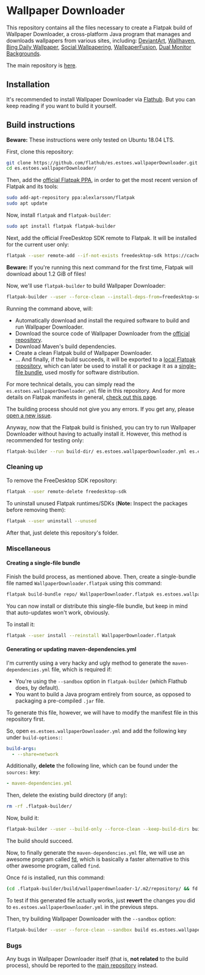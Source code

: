 # Wallpaper Downloader

This repository contains all the files necessary to create a Flatpak build of Wallpaper Downloader, a cross-platform Java program that manages and downloads wallpapers from various sites, including: [DeviantArt](https://www.deviantart.com/), [Wallhaven](https://wallhaven.cc/), [Bing Daily Wallpaper](https://bing.wallpaper.pics/), [Social Wallpapering](https://www.socwall.com/), [WallpaperFusion](https://www.wallpaperfusion.com/), [Dual Monitor Backgrounds](https://www.dualmonitorbackgrounds.com/). 

The main repository is [here](https://bitbucket.org/eloy_garcia_pca/wallpaperdownloader).

## Installation

It's recommended to install Wallpaper Downloader via [Flathub](https://flathub.org/apps/details/es.estoes.wallpaperDownloader). But you can keep reading if you want to build it yourself.

## Build instructions

**Beware:** These instructions were only tested on Ubuntu 18.04 LTS.

First, clone this repository:

```bash
git clone https://github.com/flathub/es.estoes.wallpaperDownloader.git
cd es.estoes.wallpaperDownloader/
```

Then, add the [official Flatpak PPA](https://flatpak.org/setup/Ubuntu/), in order to get the most recent version of Flatpak and its tools:

```bash
sudo add-apt-repository ppa:alexlarsson/flatpak
sudo apt update
```

Now, install `flatpak` and `flatpak-builder`:

```bash
sudo apt install flatpak flatpak-builder
```

Next, add the official FreeDesktop SDK remote to Flatpak. It will be installed for the current user only:

```bash
flatpak --user remote-add --if-not-exists freedesktop-sdk https://cache.sdk.freedesktop.org/freedesktop-sdk.flatpakrepo
```

**Beware:** If you're running this next command for the first time, Flatpak will download about 1.2 GiB of files!

Now, we'll use `flatpak-builder` to build Wallpaper Downloader:

```bash
flatpak-builder --user --force-clean --install-deps-from=freedesktop-sdk --repo=repo/ --sandbox build es.estoes.wallpaperDownloader.yml
```

Running the command above, will:

* Automatically download and install the required software to build and run Wallpaper Downloader.
* Download the source code of Wallpaper Downloader from the [official repository](https://bitbucket.org/eloy_garcia_pca/wallpaperdownloader).
* Download Maven's build dependencies.
* Create a clean Flatpak build of Wallpaper Downloader.
* ... And finally, if the build succeeds, it will be exported to a [local Flatpak repository](https://docs.flatpak.org/en/latest/flatpak-builder.html#exporting-to-a-repository), which can later be used to install it or package it as a [single-file bundle](https://docs.flatpak.org/en/latest/single-file-bundles.html), used mostly for software distribution.

For more technical details, you can simply read the `es.estoes.wallpaperDownloader.yml` file in this repository. And for more details on Flatpak manifests in general, [check out this page](https://docs.flatpak.org/en/latest/manifests.html).

The building process should not give you any errors. If you get any, please [open a new issue](https://github.com/flathub/es.estoes.wallpaperDownloader/issues).

Anyway, now that the Flatpak build is finished, you can try to run Wallpaper Downloader without having to actually install it. However, this method is recommended for testing only:

```bash
flatpak-builder --run build-dir/ es.estoes.wallpaperDownloader.yml es.estoes.wallpaperDownloader.sh
```

### Cleaning up

To remove the FreeDesktop SDK repository:

```bash
flatpak --user remote-delete freedesktop-sdk
```

To uninstall unused Flatpak runtimes/SDKs (**Note:** Inspect the packages before removing them):

```bash
flatpak --user uninstall --unused
```

After that, just delete this repository's folder.

### Miscellaneous

#### Creating a single-file bundle

Finish the build process, as mentioned above. Then, create a single-bundle file named `WallpaperDownloader.flatpak` using this command:

```bash
flatpak build-bundle repo/ WallpaperDownloader.flatpak es.estoes.wallpaperDownloader master
```

You can now install or distribute this single-file bundle, but keep in mind that auto-updates won't work, obviously.

To install it:

```bash
flatpak --user install --reinstall WallpaperDownloader.flatpak
```

#### Generating or updating maven-dependencies.yml

I'm currently using a very hacky and ugly method to generate the `maven-dependencies.yml` file, which is required if:

* You're using the `--sandbox` option in `flatpak-builder` (which Flathub does, by default).
* You want to build a Java program entirely from source, as opposed to packaging a pre-compiled `.jar` file.

To generate this file, however, we will have to modify the manifest file in this repository first.

So, open `es.estoes.wallpaperDownloader.yml` and add the following key under `build-options:`:

```yaml
build-args:
  - --share=network
```

Additionally, **delete** the following line, which can be found under the `sources:` key:

```yaml
- maven-dependencies.yml
```

Then, delete the existing build directory (if any):

```bash
rm -rf .flatpak-builder/
```

Now, build it:

```bash
flatpak-builder --user --build-only --force-clean --keep-build-dirs build es.estoes.wallpaperDownloader.yml
```

The build should succeed.

Now, to finally generate the `maven-dependencies.yml` file, we will use an awesome program called [fd](https://github.com/sharkdp/fd), which is basically a faster alternative to this other awesome program, called `find`.

Once `fd` is installed, run this command:

```bash
(cd .flatpak-builder/build/wallpaperdownloader-1/.m2/repository/ && fd -j 1 -t f '\.(jar|pom)$' -x bash -c 'echo -e "- type: file\n  dest: .m2/repository/{//}\n  url: https://repo.maven.apache.org/maven2/{}\n  sha1: $(sha1sum {} | cut -c 1-40)"') > maven-dependencies.yml
```

To test if this generated file actually works, just **revert** the changes you did to `es.estoes.wallpaperDownloader.yml` in the previous steps.

Then, try building Wallpaper Downloader with the `--sandbox` option:

```bash
flatpak-builder --user --force-clean --sandbox build es.estoes.wallpaperDownloader.yml
```

### Bugs

Any bugs in Wallpaper Downloader itself (that is, **not related** to the build process), should be reported to the [main repository](https://bitbucket.org/eloy_garcia_pca/wallpaperdownloader) instead.
